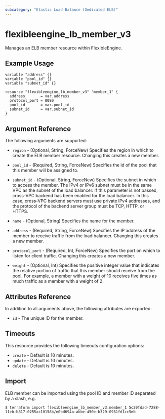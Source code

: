 ```yaml
---
subcategory: "Elastic Load Balance (Dedicated ELB)"
---
```


# flexibleengine_lb_member_v3

Manages an ELB member resource within FlexibleEngine.

## Example Usage

```hcl
variable "address" {}
variable "pool_id" {}
variable "subnet_id" {}

resource "flexibleengine_lb_member_v3" "member_1" {
  address       = var.address
  protocol_port = 8080
  pool_id       = var.pool_id
  subnet_id     = var.subnet_id
}
```

## Argument Reference

The following arguments are supported:

* `region` - (Optional, String, ForceNew) Specifies the region in which to create the ELB member resource.
  Changing this creates a new member.

* `pool_id` - (Required, String, ForceNew) Specifies the id of the pool that this member will be assigned to.

* `subnet_id` - (Optional, String, ForceNew) Specifies the subnet in which to access the member.
  The IPv4 or IPv6 subnet must be in the same VPC as the subnet of the load balancer.
  If this parameter is not passed, cross-VPC backend has been enabled for the load balancer. In this case,
  cross-VPC backend servers must use private IPv4 addresses, and the protocol of the backend server group
  must be TCP, HTTP, or HTTPS.

* `name` - (Optional, String) Specifies the name for the member.

* `address` - (Required, String, ForceNew) Specifies the IP address of the member to receive traffic from the
  load balancer. Changing this creates a new member.

* `protocol_port` - (Required, Int, ForceNew) Specifies the port on which to listen for client traffic.
  Changing this creates a new member.

* `weight` - (Optional, Int)  Specifies the positive integer value that indicates the relative portion of traffic
  that this member should receive from the pool. For example, a member with a weight of 10 receives five times as
  much traffic as a member with a weight of 2.

## Attributes Reference

In addition to all arguments above, the following attributes are exported:

* `id` - The unique ID for the member.

## Timeouts

This resource provides the following timeouts configuration options:

* `create` - Default is 10 minutes.
* `update` - Default is 10 minutes.
* `delete` - Default is 10 minutes.

## Import

ELB member can be imported using the pool ID and member ID separated by a slash, e.g.

```
$ terraform import flexibleengine_lb_member_v3.member_1 5c20fdad-7288-11eb-b817-0255ac10158b/e0bd694a-abbe-450e-b329-0931fd1cc5eb
```
